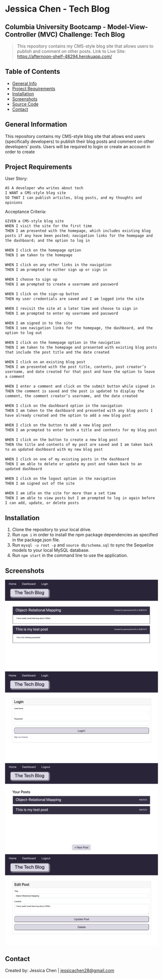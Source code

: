 # Jessica Chen - Tech Blog

## Columbia University Bootcamp - Model-View-Controller (MVC) Challenge: Tech Blog

> This repository contains my CMS-style blog site that allows users to publish and comment on other posts.
> Link to Live Site: https://afternoon-shelf-48294.herokuapp.com/

## Table of Contents

- [General Info](#general-information)
- [Project Requirements](#project-requirements)
- [Installation](#installation)
- [Screenshots](#screenshots)
- [Source Code](#source-code)
- [Contact](#contact)

## General Information

This repository contains my CMS-style blog site that allows end users (specifically developers) to publish their blog posts and comment on other developers' posts. Users will be required to login or create an account in order to create

## Project Requirements

User Story:

```
AS A developer who writes about tech
I WANT a CMS-style blog site
SO THAT I can publish articles, blog posts, and my thoughts and opinions
```

Acceptance Criteria:

```
GIVEN a CMS-style blog site
WHEN I visit the site for the first time
THEN I am presented with the homepage, which includes existing blog posts if any have been posted; navigation links for the homepage and the dashboard; and the option to log in

WHEN I click on the homepage option
THEN I am taken to the homepage

WHEN I click on any other links in the navigation
THEN I am prompted to either sign up or sign in

WHEN I choose to sign up
THEN I am prompted to create a username and password

WHEN I click on the sign-up button
THEN my user credentials are saved and I am logged into the site

WHEN I revisit the site at a later time and choose to sign in
THEN I am prompted to enter my username and password

WHEN I am signed in to the site
THEN I see navigation links for the homepage, the dashboard, and the option to log out

WHEN I click on the homepage option in the navigation
THEN I am taken to the homepage and presented with existing blog posts that include the post title and the date created

WHEN I click on an existing blog post
THEN I am presented with the post title, contents, post creator’s username, and date created for that post and have the option to leave a comment

WHEN I enter a comment and click on the submit button while signed in
THEN the comment is saved and the post is updated to display the comment, the comment creator’s username, and the date created

WHEN I click on the dashboard option in the navigation
THEN I am taken to the dashboard and presented with any blog posts I have already created and the option to add a new blog post

WHEN I click on the button to add a new blog post
THEN I am prompted to enter both a title and contents for my blog post

WHEN I click on the button to create a new blog post
THEN the title and contents of my post are saved and I am taken back to an updated dashboard with my new blog post

WHEN I click on one of my existing posts in the dashboard
THEN I am able to delete or update my post and taken back to an updated dashboard

WHEN I click on the logout option in the navigation
THEN I am signed out of the site

WHEN I am idle on the site for more than a set time
THEN I am able to view posts but I am prompted to log in again before I can add, update, or delete posts
```

## Installation

1. Clone the repository to your local drive.
2. Run `npm i` in order to install the npm package dependencies as specified in the package.json file.
3. Run `mysql -u root -p` and `source db/schema.sql` to sync the Sequelize models to your local MySQL database.
4. Run `npm start` in the command line to use the application.

## Screenshots

![Homepage](./assets/blog_homepage.png)
![Login Page](./assets/blog_login.png)
![Dashboard](./assets/blog_dashboard.png)
![Edit Post](./assets/blog_edit_post.png)

## Contact

Created by: Jessica Chen | jessicachen28@gmail.com
